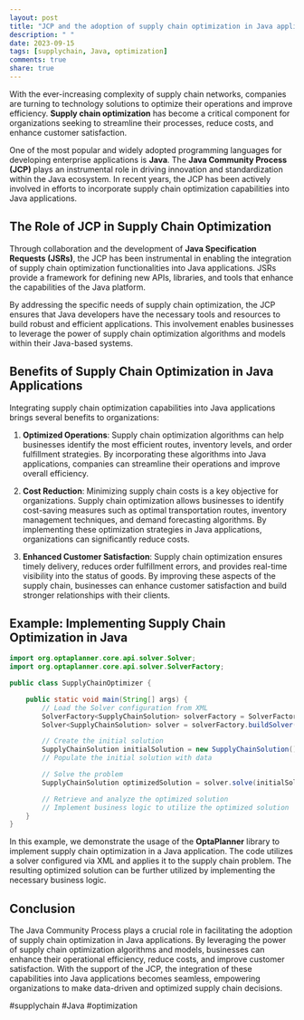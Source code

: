 ```yaml
---
layout: post
title: "JCP and the adoption of supply chain optimization in Java applications"
description: " "
date: 2023-09-15
tags: [supplychain, Java, optimization]
comments: true
share: true
---
```


With the ever-increasing complexity of supply chain networks, companies are turning to technology solutions to optimize their operations and improve efficiency. **Supply chain optimization** has become a critical component for organizations seeking to streamline their processes, reduce costs, and enhance customer satisfaction.

One of the most popular and widely adopted programming languages for developing enterprise applications is **Java**. The **Java Community Process (JCP)** plays an instrumental role in driving innovation and standardization within the Java ecosystem. In recent years, the JCP has been actively involved in efforts to incorporate supply chain optimization capabilities into Java applications.

## The Role of JCP in Supply Chain Optimization

Through collaboration and the development of **Java Specification Requests (JSRs)**, the JCP has been instrumental in enabling the integration of supply chain optimization functionalities into Java applications. JSRs provide a framework for defining new APIs, libraries, and tools that enhance the capabilities of the Java platform.

By addressing the specific needs of supply chain optimization, the JCP ensures that Java developers have the necessary tools and resources to build robust and efficient applications. This involvement enables businesses to leverage the power of supply chain optimization algorithms and models within their Java-based systems.

## Benefits of Supply Chain Optimization in Java Applications

Integrating supply chain optimization capabilities into Java applications brings several benefits to organizations:

1. **Optimized Operations**: Supply chain optimization algorithms can help businesses identify the most efficient routes, inventory levels, and order fulfillment strategies. By incorporating these algorithms into Java applications, companies can streamline their operations and improve overall efficiency.

2. **Cost Reduction**: Minimizing supply chain costs is a key objective for organizations. Supply chain optimization allows businesses to identify cost-saving measures such as optimal transportation routes, inventory management techniques, and demand forecasting algorithms. By implementing these optimization strategies in Java applications, organizations can significantly reduce costs.

3. **Enhanced Customer Satisfaction**: Supply chain optimization ensures timely delivery, reduces order fulfillment errors, and provides real-time visibility into the status of goods. By improving these aspects of the supply chain, businesses can enhance customer satisfaction and build stronger relationships with their clients.

## Example: Implementing Supply Chain Optimization in Java

```java
import org.optaplanner.core.api.solver.Solver;
import org.optaplanner.core.api.solver.SolverFactory;

public class SupplyChainOptimizer {

    public static void main(String[] args) {
        // Load the Solver configuration from XML
        SolverFactory<SupplyChainSolution> solverFactory = SolverFactory.createFromXmlResource("supply-chain-solver.xml");
        Solver<SupplyChainSolution> solver = solverFactory.buildSolver();

        // Create the initial solution
        SupplyChainSolution initialSolution = new SupplyChainSolution();
        // Populate the initial solution with data

        // Solve the problem
        SupplyChainSolution optimizedSolution = solver.solve(initialSolution);

        // Retrieve and analyze the optimized solution
        // Implement business logic to utilize the optimized solution
    }
}
```

In this example, we demonstrate the usage of the **OptaPlanner** library to implement supply chain optimization in a Java application. The code utilizes a solver configured via XML and applies it to the supply chain problem. The resulting optimized solution can be further utilized by implementing the necessary business logic.

## Conclusion

The Java Community Process plays a crucial role in facilitating the adoption of supply chain optimization in Java applications. By leveraging the power of supply chain optimization algorithms and models, businesses can enhance their operational efficiency, reduce costs, and improve customer satisfaction. With the support of the JCP, the integration of these capabilities into Java applications becomes seamless, empowering organizations to make data-driven and optimized supply chain decisions.

#supplychain #Java #optimization